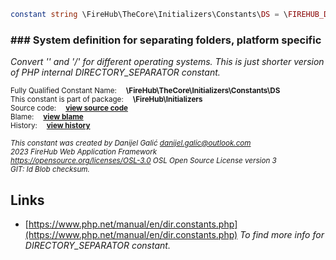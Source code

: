 
```php
constant string \FireHub\TheCore\Initializers\Constants\DS = \FIREHUB_DS
```

### ### System definition for separating folders, platform specific

_Convert '\' and '/' for different operating systems.
This is just shorter version of PHP internal DIRECTORY_SEPARATOR constant._

<sub>Fully Qualified Constant Name:  **\FireHub\TheCore\Initializers\Constants\DS**</sub><br>
<sub>This constant is part of package:  **\FireHub\Initializers**</sub><br>
<sub>Source code:  **[view source code](https://github.com/The-FireHub-Project/Core/blob/v1.0/src/initializers/constants/definitions.php#L38)**</sub><br>
<sub>Blame:  **[view blame](https://github.com/The-FireHub-Project/Core/blame/v1.0/src/initializers/constants/definitions.php)**</sub><br>
<sub>History:  **[view history](https://github.com/The-FireHub-Project/Core/commits/v1.0/src/initializers/constants/definitions.php)**</sub><br>

<sub>_This constant was created by Danijel Galić <danijel.galic@outlook.com>_</sub><br>
<sub>_2023 FireHub Web Application Framework_</sub><br>
<sub>_<https://opensource.org/licenses/OSL-3.0> OSL Open Source License version 3_</sub><br>
<sub>_GIT: $Id$ Blob checksum._</sub><br>



## Links

* [https://www.php.net/manual/en/dir.constants.php](https://www.php.net/manual/en/dir.constants.php) _To find more info for DIRECTORY_SEPARATOR constant._
